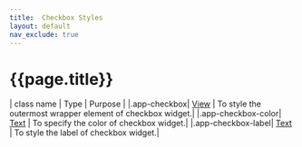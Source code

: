 ```yaml
---
title:  Checkbox Styles
layout: default
nav_exclude: true
---
```

# {{page.title}}

| class name  | Type | Purpose |
|.app-checkbox| [View](../view.style.html) | To style the outermost wrapper element of checkbox widget.|
|.app-checkbox-color| [Text](../text.style.html) | To specify the color of checkbox widget.|
|.app-checkbox-label| [Text](../text.style.html) | To style the label of checkbox widget.|
